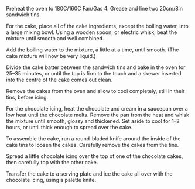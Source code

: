 Preheat the oven to 180C/160C Fan/Gas 4. Grease and line two 20cm/8in sandwich tins.

For the cake, place all of the cake ingredients, except the boiling water, into a large mixing bowl. Using a wooden spoon, or electric whisk, beat the mixture until smooth and well combined.

Add the boiling water to the mixture, a little at a time, until smooth. (The cake mixture will now be very liquid.)

Divide the cake batter between the sandwich tins and bake in the oven for 25–35 minutes, or until the top is firm to the touch and a skewer inserted into the centre of the cake comes out clean.

Remove the cakes from the oven and allow to cool completely, still in their tins, before icing.

For the chocolate icing, heat the chocolate and cream in a saucepan over a low heat until the chocolate melts. Remove the pan from the heat and whisk the mixture until smooth, glossy and thickened. Set aside to cool for 1–2 hours, or until thick enough to spread over the cake.

To assemble the cake, run a round-bladed knife around the inside of the cake tins to loosen the cakes. Carefully remove the cakes from the tins.

Spread a little chocolate icing over the top of one of the chocolate cakes, then carefully top with the other cake.

Transfer the cake to a serving plate and ice the cake all over with the chocolate icing, using a palette knife.